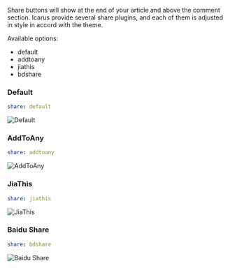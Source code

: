 Share buttons will show at the end of your article and above the comment section. Icarus provide several share plugins, and each of them is adjusted in style in accord with the theme.

Available options:
* default
* addtoany
* jiathis
* bdshare

### Default

```yaml
share: default
```

![Default](https://ooo.0o0.ooo/2016/01/14/56978c2ddb1f1.png)

### AddToAny

```yaml
share: addtoany
```

![AddToAny](https://ooo.0o0.ooo/2016/01/14/56978c8908dc0.png)

### JiaThis

```yaml
share: jiathis
```

![JiaThis](https://ooo.0o0.ooo/2016/01/14/56978cdd41f52.png)

### Baidu Share

```yaml
share: bdshare
```

![Baidu Share](https://ooo.0o0.ooo/2016/01/14/56978d815d880.png)
